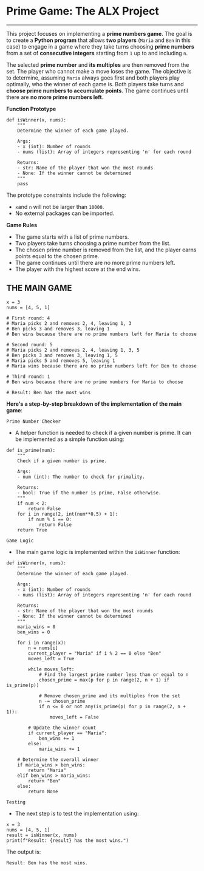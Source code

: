 # Prime Game: The ALX Project
----------------
This project focuses on implementing a __prime numbers game__. 
The goal is to create a __Python program__ that allows __two players__ (`Maria` and `Ben` in this case) 
to engage in a game where they take turns choosing __prime numbers__ from a set of __consecutive integers__ 
starting from `1` up to and including `n`. 

The selected __prime number__ and __its multiples__ are then removed from the set. 
The player who cannot make a move loses the game. The objective is to determine, assuming 
`Maria` always goes first and both players play optimally, who the winner of each game is.
Both players take turns and __choose prime numbers to accumulate points__. 
The game continues until there are __no more prime numbers left__.

__Function Prototype__

```
def isWinner(x, nums):
    """
    Determine the winner of each game played.

    Args:
    - x (int): Number of rounds
    - nums (list): Array of integers representing 'n' for each round

    Returns:
    - str: Name of the player that won the most rounds
    - None: If the winner cannot be determined
    """
    pass

```

The prototype constraints include the following:
- `x`and `n` will not be larger than `10000`.
- No external packages can be imported.

__Game Rules__
- The game starts with a list of prime numbers.
- Two players take turns choosing a prime number from the list.
- The chosen prime number is removed from the list, and the player earns points equal to the chosen prime.
- The game continues until there are no more prime numbers left.
- The player with the highest score at the end wins.


## THE MAIN GAME

```
x = 3
nums = [4, 5, 1]

# First round: 4
# Maria picks 2 and removes 2, 4, leaving 1, 3
# Ben picks 3 and removes 3, leaving 1
# Ben wins because there are no prime numbers left for Maria to choose

# Second round: 5
# Maria picks 2 and removes 2, 4, leaving 1, 3, 5
# Ben picks 3 and removes 3, leaving 1, 5
# Maria picks 5 and removes 5, leaving 1
# Maria wins because there are no prime numbers left for Ben to choose

# Third round: 1
# Ben wins because there are no prime numbers for Maria to choose

# Result: Ben has the most wins

```

__Here's a step-by-step breakdown of the implementation of the main game__:

`Prime Number Checker`
- A helper function is needed to check if a given number is prime. It can be implemented as a simple function using:

```
def is_prime(num):
    """
    Check if a given number is prime.

    Args:
    - num (int): The number to check for primality.

    Returns:
    - bool: True if the number is prime, False otherwise.
    """
    if num < 2:
        return False
    for i in range(2, int(num**0.5) + 1):
        if num % i == 0:
            return False
    return True

```

`Game Logic`
- The main game logic is implemented within the `isWinner` function:

```
def isWinner(x, nums):
    """
    Determine the winner of each game played.

    Args:
    - x (int): Number of rounds
    - nums (list): Array of integers representing 'n' for each round

    Returns:
    - str: Name of the player that won the most rounds
    - None: If the winner cannot be determined
    """
    maria_wins = 0
    ben_wins = 0

    for i in range(x):
        n = nums[i]
        current_player = "Maria" if i % 2 == 0 else "Ben"
        moves_left = True

        while moves_left:
            # Find the largest prime number less than or equal to n
            chosen_prime = max(p for p in range(2, n + 1) if is_prime(p))

            # Remove chosen_prime and its multiples from the set
            n -= chosen_prime
            if n <= 0 or not any(is_prime(p) for p in range(2, n + 1)):
                moves_left = False

        # Update the winner count
        if current_player == "Maria":
            ben_wins += 1
        else:
            maria_wins += 1

    # Determine the overall winner
    if maria_wins > ben_wins:
        return "Maria"
    elif ben_wins > maria_wins:
        return "Ben"
    else:
        return None

```

`Testing`
- The next step is to test the implementation using:

```
x = 3
nums = [4, 5, 1]
result = isWinner(x, nums)
print(f"Result: {result} has the most wins.")

```

The output is:

```
Result: Ben has the most wins.

```


